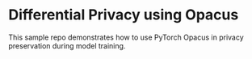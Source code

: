 # Differential Privacy using Opacus

This sample repo demonstrates how to use PyTorch Opacus in privacy preservation during model training.
